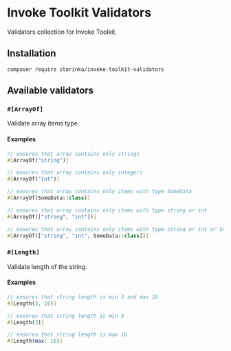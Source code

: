 # Invoke Toolkit Validators

Validators collection for Invoke Toolkit.

## Installation

```shell
composer require storinka/invoke-toolkit-validators
```

## Available validators

### `#[ArrayOf]`

Validate array items type.

#### Examples

```php
// ensures that array contains only strings
#[ArrayOf("string")]

// ensures that array contains only integers
#[ArrayOf("int")]

// ensures that array contains only items with type SomeData
#[ArrayOf(SomeData::class)]

// ensures that array contains only items with type string or int
#[ArrayOf(["string", "int"])]

// ensures that array contains only items with type string or int or SomeData
#[ArrayOf(["string", "int", SomeData::class])]
```

### `#[Length]`

Validate length of the string.

#### Examples

```php
// ensures that string length is min 3 and max 16
#[Length(3, 16)]

// ensures that string length is min 3
#[Length(3)]

// ensures that string length is max 16
#[Length(max: 16)]
```